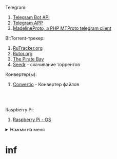Telegram: <br>

1. [Telegram Bot API](https://core.telegram.org/bots/api#available-methods) <br>
2. [Telegram APP](https://my.telegram.org/auth?to=apps) <br>
3. [MadelineProto, a PHP MTProto telegram client](https://docs.madelineproto.xyz/) <br>

BitTorrent-трекер: <br>

1. [RuTracker.org](https://rutracker.org/) <br>
2. [Rutor.org](https://rutor.org/) <br>
3. [The Pirate Bay](https://thepiratebay.party/) <br>
4. [Seedr](https://www.seedr.cc/) - скачивание торрентов<br>


Конвертер(ы): <br>
1. [Convertio](https://convertio.co/) - Конвертер файлов<br>
 <br>
 <br>


Raspberry Pi: <br>
1. [Raspberry Pi - OS](https://www.raspberrypi.com/software/operating-systems/)


<details>
	<summary>Нажми на меня</summary>
	Скрытый текст!
</details>

















# inf
